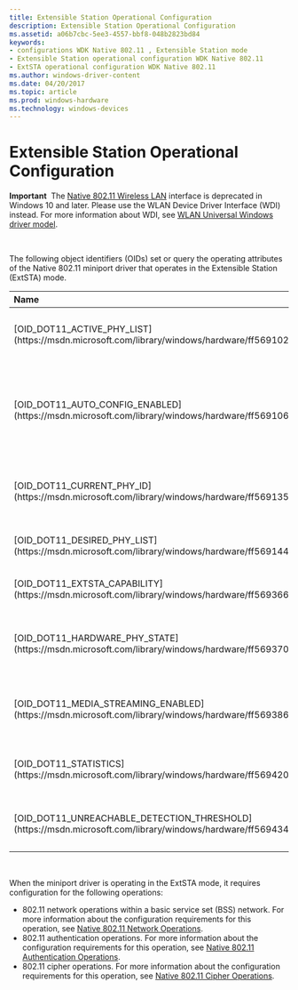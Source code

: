 ```yaml
---
title: Extensible Station Operational Configuration
description: Extensible Station Operational Configuration
ms.assetid: a06b7cbc-5ee3-4557-bbf8-048b2823bd84
keywords:
- configurations WDK Native 802.11 , Extensible Station mode
- Extensible Station operational configuration WDK Native 802.11
- ExtSTA operational configuration WDK Native 802.11
ms.author: windows-driver-content
ms.date: 04/20/2017
ms.topic: article
ms.prod: windows-hardware
ms.technology: windows-devices
---
```


# Extensible Station Operational Configuration


**Important**  The [Native 802.11 Wireless LAN](native-802-11-wireless-lan4.md) interface is deprecated in Windows 10 and later. Please use the WLAN Device Driver Interface (WDI) instead. For more information about WDI, see [WLAN Universal Windows driver model](wifi-universal-driver-model.md).

 

The following object identifiers (OIDs) set or query the operating attributes of the Native 802.11 miniport driver that operates in the Extensible Station (ExtSTA) mode.

<table>
<colgroup>
<col width="50%" />
<col width="50%" />
</colgroup>
<thead>
<tr class="header">
<th align="left">Name</th>
<th align="left">Description</th>
</tr>
</thead>
<tbody>
<tr class="odd">
<td align="left"><p>[OID_DOT11_ACTIVE_PHY_LIST](https://msdn.microsoft.com/library/windows/hardware/ff569102)</p></td>
<td align="left"><p>Queries the list of PHYs on the 802.11 station that can be used for transmitting and receiving packets over the current basic service set (BSS) connection.</p></td>
</tr>
<tr class="even">
<td align="left"><p>[OID_DOT11_AUTO_CONFIG_ENABLED](https://msdn.microsoft.com/library/windows/hardware/ff569106)</p></td>
<td align="left"><p>Sets or queries the automatic mode for the media access control (MAC) or PHY configuration</p>
<p>For more information about these configuration modes, see [Automatic MAC Configuration](automatic-mac-configuration.md) and [Automatic PHY Configuration](automatic-phy-configuration.md).</p></td>
</tr>
<tr class="odd">
<td align="left"><p>[OID_DOT11_CURRENT_PHY_ID](https://msdn.microsoft.com/library/windows/hardware/ff569135)</p></td>
<td align="left"><p>Sets or queries the PHY identifier (ID) that the miniport driver uses when PHY-layer OIDs are set or queried. For more information about PHY-layer OIDs, see [802.11 PHY Configuration](802-11-phy-configuration.md).</p></td>
</tr>
<tr class="even">
<td align="left"><p>[OID_DOT11_DESIRED_PHY_LIST](https://msdn.microsoft.com/library/windows/hardware/ff569144)</p></td>
<td align="left"><p>Sets or queries the list of PHY IDs that the 802.11 station uses when connecting to and operating in a BSS.</p></td>
</tr>
<tr class="odd">
<td align="left"><p>[OID_DOT11_EXTSTA_CAPABILITY](https://msdn.microsoft.com/library/windows/hardware/ff569366)</p></td>
<td align="left"><p>Queries the sizes of various tables and lists supported by the 802.11 station.</p></td>
</tr>
<tr class="even">
<td align="left"><p>[OID_DOT11_HARDWARE_PHY_STATE](https://msdn.microsoft.com/library/windows/hardware/ff569370)</p></td>
<td align="left"><p>Queries the power state of the current PHY type on the 802.11 station. The current PHY type is determined through a query of [OID_DOT11_CURRENT_PHY_ID](https://msdn.microsoft.com/library/windows/hardware/ff569135).</p></td>
</tr>
<tr class="odd">
<td align="left"><p>[OID_DOT11_MEDIA_STREAMING_ENABLED](https://msdn.microsoft.com/library/windows/hardware/ff569386)</p></td>
<td align="left"><p>Sets or queries the current setting of media streaming on the 802.11 station. For more information about media streaming, see [Native 802.11 Media Streaming](native-802-11-media-streaming.md).</p></td>
</tr>
<tr class="even">
<td align="left"><p>[OID_DOT11_STATISTICS](https://msdn.microsoft.com/library/windows/hardware/ff569420)</p></td>
<td align="left"><p>Queries statistics gathered by the miniport driver for the IEEE 802.11 interface. For more information about 802.11 statistics, see [Native 802.11 Statistics](native-802-11-statistics.md).</p></td>
</tr>
<tr class="odd">
<td align="left"><p>[OID_DOT11_UNREACHABLE_DETECTION_THRESHOLD](https://msdn.microsoft.com/library/windows/hardware/ff569434)</p></td>
<td align="left"><p>Sets or queries the maximum amount of time before the 802.11 station determines that it has lost connectivity to an access point (AP) or peer station.</p></td>
</tr>
</tbody>
</table>

 

When the miniport driver is operating in the ExtSTA mode, it requires configuration for the following operations:

-   802.11 network operations within a basic service set (BSS) network. For more information about the configuration requirements for this operation, see [Native 802.11 Network Operations](native-802-11-network-operations.md).
-   802.11 authentication operations. For more information about the configuration requirements for this operation, see [Native 802.11 Authentication Operations](native-802-11-authentication-operations.md).
-   802.11 cipher operations. For more information about the configuration requirements for this operation, see [Native 802.11 Cipher Operations](native-802-11-cipher-operations.md).

 

 





